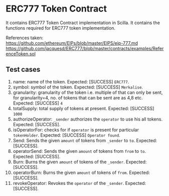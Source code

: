 # ERC777 Token Contract
It contains ERC777 Token Contract implementation in Scilla.
It contains the functions required for ERC777 token implementation.

References taken:<br>
https://github.com/ethereum/EIPs/blob/master/EIPS/eip-777.md
https://github.com/jacquesd/ERC777/blob/master/contracts/examples/ReferenceToken.sol


## Test cases

1. name: name of the token. Expected: [SUCCESS] `ERC777`.
2. symbol: symbol of the token. Expected: [SUCCESS] `Merkalise`.
3. granularity: granularity of the token i.e. multiple of that can only be sent, for granularity=4, no. of tokens that can be sent are  as 4,8 etc. Expected: [SUCCESS] `4` 
4. totalSupply: total supply of tokens at present. Expected: [SUCCESS] `1000`
5. authorizeOperator: `_sender` authorizes the `operator` to use his all tokens. Expected: [SUCCESS]. 
6. isOperatorFor: checks for if `operator` is present for particular `tokenHolder`. Expected: [SUCCESS] `Operator found`.
7. Send: Sends the given `amount` of tokens from `_sender` to `to`. Expected: [SUCCESS].
8. operatorSend: Sends the given `amount` of tokens from `from` to `to`. Expected: [SUCCESS].
9. Burn: Burns the given `amount` of tokens of the `_sender`. Expected: [SUCCESS].
10. operatorBurn: Burns the given `amount` of tokens of `from`. Expected: [SUCCESS].
11. revokeOperator: Revokes the `operator` of the `_sender`. Expected: [SUCCESS].
